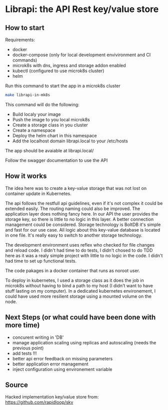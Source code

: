 # Librapi:  the API Rest key/value store

## How to start

Requirements:
 - docker
 - docker-compose (only for local development envivironment and CI commands)
 - microk8s with dns, ingress and storage addon enabled
 - kubectl (configured to use microk8s cluster)
 - helm

Run this command to start the app in a microk8s cluster
```bash
make librapi-in-mk8s
```
This command will do the following:
 - Build localy your image
 - Push the image to you local microk8s
 - Create a storage class in you cluster
 - Create a namespace
 - Deploy the helm chart in this namespace
 - Add the localhost domain librapi.local to your /etc/hosts

The app should be avaiable at librapi.local/

Follow the swagger documentation to use the API

## How it works

The idea here was to create a key-value storage that was not lost on container update in Kubernetes.

The api follows the restfull api guidelines, even if it's not complex it could be extended easily. The routing naming could also be improved. 
The application layer does nothing fancy here. In our API the user provides the storage key, so there is little to no logic in this layer. A better connection management could be considered.
Storage technology is BoltDB it's simple and fast for our use case. All logic about this key-value database is located in one file. It's really easy to switch to another storage technology. 

The development environment uses reflex who checked for file changes and reload code.
I didn't had time to do tests, I didn't chosed to do TDD here as it was a realy simple project with little to no logic in the code. I didn't had time to set up functional tests.

The code pakages in a docker container that runs as noroot user.

To deploy in kubernetes, I used a storage class as it does the job in microk8s without having to bind a path to my host (I didn't want to have stuff lasting on my computer). In a dedicated kubernetes environement, I could have used more resilient storage using a mounted volume on the node.

## Next Steps (or what could have been done with more time)

 - concurent writing in 'DB'
 - manage application scaling using replicas and autoscaling (needs the previous point)
 - add tests !!!
 - better api error feedback on missing parameters
 - better application error management
 - inject configuration using environement variable

## Source

Hacked implementation key/value store from: https://github.com/rapidloop/skv

